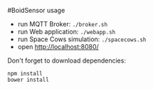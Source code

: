 #BoidSensor usage

- run MQTT Broker: `./broker.sh`
- run Web application: `./webapp.sh`
- run Space Cows simulation: `./spacecows.sh`
- open [http://localhost:8080/](http://localhost:8080/)


Don't forget to download dependencies:

    npm install
    bower install
    
